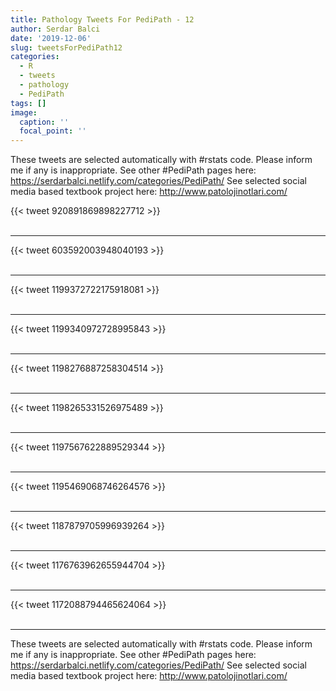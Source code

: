 ```yaml
---
title: Pathology Tweets For PediPath - 12
author: Serdar Balci
date: '2019-12-06'
slug: tweetsForPediPath12
categories:
  - R
  - tweets
  - pathology
  - PediPath
tags: []
image:
  caption: ''
  focal_point: ''
---
```



These tweets are selected automatically with #rstats code. Please inform me if any is inappropriate.
See other #PediPath pages here: https://serdarbalci.netlify.com/categories/PediPath/ 
See selected social media based textbook project here: http://www.patolojinotlari.com/

{{< tweet 920891869898227712 >}}
<br>
<br>
<hr>
{{< tweet 603592003948040193 >}}
<br>
<br>
<hr>
{{< tweet 1199372722175918081 >}}
<br>
<br>
<hr>
{{< tweet 1199340972728995843 >}}
<br>
<br>
<hr>
{{< tweet 1198276887258304514 >}}
<br>
<br>
<hr>
{{< tweet 1198265331526975489 >}}
<br>
<br>
<hr>
{{< tweet 1197567622889529344 >}}
<br>
<br>
<hr>
{{< tweet 1195469068746264576 >}}
<br>
<br>
<hr>
{{< tweet 1187879705996939264 >}}
<br>
<br>
<hr>
{{< tweet 1176763962655944704 >}}
<br>
<br>
<hr>
{{< tweet 1172088794465624064 >}}
<br>
<br>
<hr>


These tweets are selected automatically with #rstats code. Please inform me if any is inappropriate.
See other #PediPath pages here: https://serdarbalci.netlify.com/categories/PediPath/ 
See selected social media based textbook project here: http://www.patolojinotlari.com/

